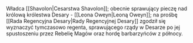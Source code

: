 Władca [[Shavolon|Cesarstwa Shavolon]]; obecnie sprawujący pieczę nad królową królestwa Desary - [[Leona Oweyn|Leoną Oweyn]]; na prośbę [[Rada Regencyjna Desary|Rady Regencyjnej Desary]] zgodził się wyznaczyć tymczasowo regenta, sprawującego rządy w Desarze po jej spustoszeniu przez Rebelię Magów oraz hordę barbarzyńców z północy.